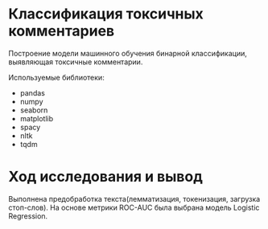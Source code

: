 # Классификация токсичных комментариев
Построение модели машинного обучения бинарной классификации, выявляющая токсичные комментарии.

Используемые библиотеки:

* pandas
* numpy
* seaborn
* matplotlib
* spacy
* nltk
* tqdm

# Ход исследования и вывод
Выполнена предобработка текста(лемматизация, токенизация, загрузка стоп-слов). На основе метрики ROC-AUC была выбрана модель Logistic Regression.
